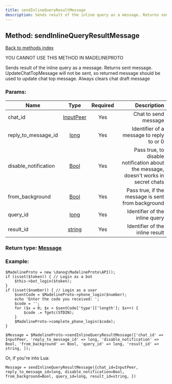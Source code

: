 ```yaml
---
title: sendInlineQueryResultMessage
description: Sends result of the inline query as a message. Returns sent message. UpdateChatTopMessage will not be sent, so returned message should be used to update chat top message. Always clears chat draft message
---
```

## Method: sendInlineQueryResultMessage  
[Back to methods index](index.md)


YOU CANNOT USE THIS METHOD IN MADELINEPROTO


Sends result of the inline query as a message. Returns sent message. UpdateChatTopMessage will not be sent, so returned message should be used to update chat top message. Always clears chat draft message

### Params:

| Name     |    Type       | Required | Description |
|----------|:-------------:|:--------:|------------:|
|chat\_id|[InputPeer](../types/InputPeer.md) | Yes|Chat to send message|
|reply\_to\_message\_id|[long](../types/long.md) | Yes|Identifier of a message to reply to or 0|
|disable\_notification|[Bool](../types/Bool.md) | Yes|Pass true, to disable notification about the message, doesn't works in secret chats|
|from\_background|[Bool](../types/Bool.md) | Yes|Pass true, if the message is sent from background|
|query\_id|[long](../types/long.md) | Yes|Identifier of the inline query|
|result\_id|[string](../types/string.md) | Yes|Identifier of the inline result|


### Return type: [Message](../types/Message.md)

### Example:


```
$MadelineProto = new \danog\MadelineProto\API();
if (isset($token)) { // Login as a bot
    $this->bot_login($token);
}
if (isset($number)) { // Login as a user
    $sentCode = $MadelineProto->phone_login($number);
    echo 'Enter the code you received: ';
    $code = '';
    for ($x = 0; $x < $sentCode['type']['length']; $x++) {
        $code .= fgetc(STDIN);
    }
    $MadelineProto->complete_phone_login($code);
}

$Message = $MadelineProto->sendInlineQueryResultMessage(['chat_id' => InputPeer, 'reply_to_message_id' => long, 'disable_notification' => Bool, 'from_background' => Bool, 'query_id' => long, 'result_id' => string, ]);
```

Or, if you're into Lua:

```
Message = sendInlineQueryResultMessage({chat_id=InputPeer, reply_to_message_id=long, disable_notification=Bool, from_background=Bool, query_id=long, result_id=string, })
```


